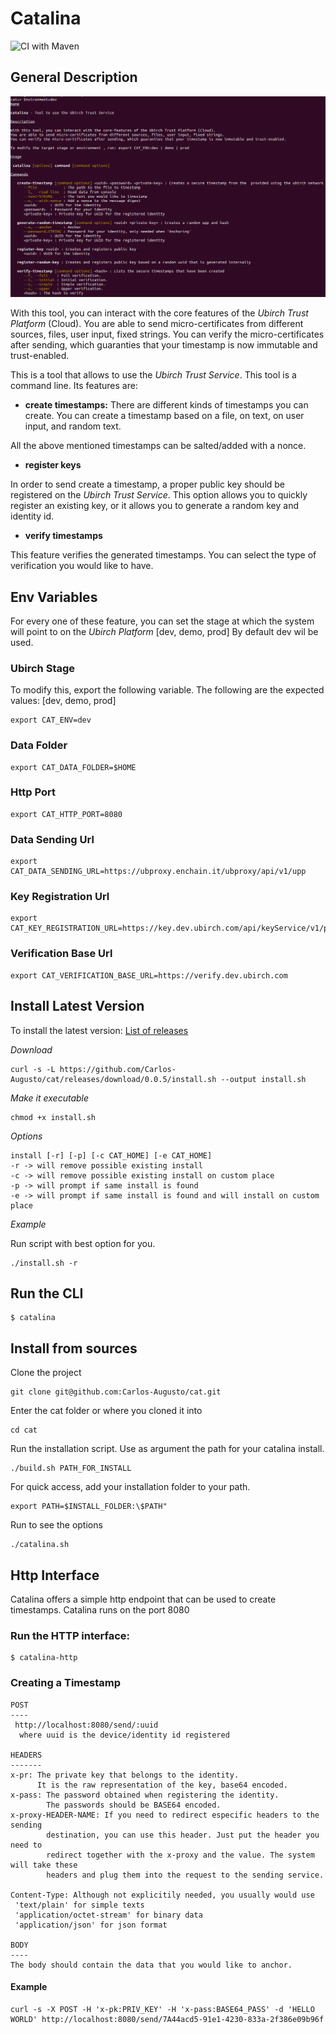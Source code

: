 # Catalina

![CI with Maven](https://github.com/Carlos-Augusto/cat/workflows/CI%20with%20Maven/badge.svg)

## General Description

![Commands](images/commandsWithDesc.png)

With this tool, you can interact with the core features of the _Ubirch Trust Platform_ (Cloud). 
You are able to send micro-certificates from different sources, files, user input, fixed strings. 
You can verify the micro-certificates after sending, which guaranties that your timestamp is now immutable and trust-enabled.

This is a tool that allows to use the _Ubirch Trust Service_. This tool is a command line.
Its features are:

* **create timestamps:** There are different kinds of timestamps you can create. You can create a timestamp based
on a file, on text, on user input, and random text.

All the above mentioned timestamps can be salted/added with a nonce.

* **register keys**

In order to send create a timestamp, a proper public key should be registered on the _Ubirch Trust Service_.
This option allows you to quickly register an existing key, or it allows you to generate a random key and 
identity id.

* **verify timestamps**

This feature verifies the generated timestamps. You can select the type of verification 
you would like to have. 

## Env Variables

For every one of these feature, you can set the stage at which the system will point to on the _Ubirch Platform_ [dev, demo, prod]
By default dev wil be used. 

### Ubirch Stage

To modify this, export the following variable. The following are the expected values: [dev, demo, prod]

```
export CAT_ENV=dev 
```

### Data Folder

```
export CAT_DATA_FOLDER=$HOME 
```

### Http Port

```
export CAT_HTTP_PORT=8080 
```

### Data Sending Url

```
export CAT_DATA_SENDING_URL=https://ubproxy.enchain.it/ubproxy/api/v1/upp 
```

### Key Registration Url

```
export CAT_KEY_REGISTRATION_URL=https://key.dev.ubirch.com/api/keyService/v1/pubkey 
```

### Verification Base Url

```
export CAT_VERIFICATION_BASE_URL=https://verify.dev.ubirch.com
```

## Install Latest Version

To install the latest version: [List of releases](https://github.com/Carlos-Augusto/cat/releases)

_Download_ 

```shell script
curl -s -L https://github.com/Carlos-Augusto/cat/releases/download/0.0.5/install.sh --output install.sh
```

_Make it executable_ 

```shell script
chmod +x install.sh
```

_Options_

```shell script
install [-r] [-p] [-c CAT_HOME] [-e CAT_HOME]
-r -> will remove possible existing install
-c -> will remove possible existing install on custom place
-p -> will prompt if same install is found
-e -> will prompt if same install is found and will install on custom place
```

_Example_

Run script with best option for you.
```shell script
./install.sh -r
```

## Run the CLI

```shell script
$ catalina
```

## Install from sources

Clone the project
```shell script
git clone git@github.com:Carlos-Augusto/cat.git 
```

Enter the cat folder or where you cloned it into
```shell script
cd cat 
```

Run the installation script. Use as argument the path for your catalina install.
```shell script
./build.sh PATH_FOR_INSTALL
```

For quick access, add your installation folder to your path.
```shell script
export PATH=$INSTALL_FOLDER:\$PATH"
```

Run to see the options
```shell script
./catalina.sh
```

## Http Interface

Catalina offers a simple http endpoint that can be used to create timestamps.
Catalina runs on the port 8080

### Run the HTTP interface:

```shell script
$ catalina-http
```

### Creating a Timestamp

```
POST
----
 http://localhost:8080/send/:uuid
  where uuid is the device/identity id registered

HEADERS
-------
x-pr: The private key that belongs to the identity.
      It is the raw representation of the key, base64 encoded.
x-pass: The password obtained when registering the identity.
        The passwords should be BASE64 encoded.
x-proxy-HEADER-NAME: If you need to redirect especific headers to the sending 
        destination, you can use this header. Just put the header you need to 
        redirect together with the x-proxy and the value. The system will take these
        headers and plug them into the request to the sending service.

Content-Type: Although not explicitily needed, you usually would use
 'text/plain' for simple texts  
 'application/octet-stream' for binary data
 'application/json' for json format

BODY
----
The body should contain the data that you would like to anchor.
```

#### Example

```shell script
curl -s -X POST -H 'x-pk:PRIV_KEY' -H 'x-pass:BASE64_PASS' -d 'HELLO WORLD' http://localhost:8080/send/7A44acd5-91e1-4230-833a-2f386e09b96f
```
